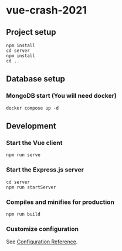 # vue-crash-2021

## Project setup
```
npm install
cd server
npm install
cd ..
```

## Database setup
### MongoDB start (You will need docker)
```
docker compose up -d
```

## Development
### Start the Vue client
```
npm run serve
```

### Start the Express.js server
```
cd server
npm run startServer
```

### Compiles and minifies for production
```
npm run build
```

### Customize configuration
See [Configuration Reference](https://cli.vuejs.org/config/).
